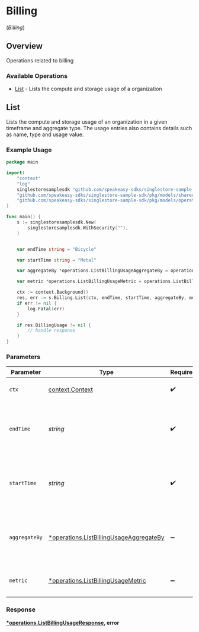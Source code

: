 # Billing
(*Billing*)

## Overview

Operations related to billing

### Available Operations

* [List](#list) - Lists the compute and storage usage of a organization

## List

Lists the compute and storage usage of an organization in a given timeframe and aggregate type. The usage entries also contains details such as name, type and usage value.


### Example Usage

```go
package main

import(
	"context"
	"log"
	singlestoresamplesdk "github.com/speakeasy-sdks/singlestore-sample-sdk"
	"github.com/speakeasy-sdks/singlestore-sample-sdk/pkg/models/shared"
	"github.com/speakeasy-sdks/singlestore-sample-sdk/pkg/models/operations"
)

func main() {
    s := singlestoresamplesdk.New(
        singlestoresamplesdk.WithSecurity(""),
    )


    var endTime string = "Bicycle"

    var startTime string = "Metal"

    var aggregateBy *operations.ListBillingUsageAggregateBy = operations.ListBillingUsageAggregateByHour

    var metric *operations.ListBillingUsageMetric = operations.ListBillingUsageMetricComputeCredit

    ctx := context.Background()
    res, err := s.Billing.List(ctx, endTime, startTime, aggregateBy, metric)
    if err != nil {
        log.Fatal(err)
    }

    if res.BillingUsage != nil {
        // handle response
    }
}
```

### Parameters

| Parameter                                                                                         | Type                                                                                              | Required                                                                                          | Description                                                                                       |
| ------------------------------------------------------------------------------------------------- | ------------------------------------------------------------------------------------------------- | ------------------------------------------------------------------------------------------------- | ------------------------------------------------------------------------------------------------- |
| `ctx`                                                                                             | [context.Context](https://pkg.go.dev/context#Context)                                             | :heavy_check_mark:                                                                                | The context to use for the request.                                                               |
| `endTime`                                                                                         | *string*                                                                                          | :heavy_check_mark:                                                                                | The end time for the usage interval valid UTC ISO8601 format e.g. 2023-07-30T18:30:00Z            |
| `startTime`                                                                                       | *string*                                                                                          | :heavy_check_mark:                                                                                | The start time for the usage interval in valid UTC ISO8601 format e.g. 2023-07-30T18:30:00Z       |
| `aggregateBy`                                                                                     | [*operations.ListBillingUsageAggregateBy](../../models/operations/listbillingusageaggregateby.md) | :heavy_minus_sign:                                                                                | The aggregate type used to group usage which includes hour, day and month. default is hour        |
| `metric`                                                                                          | [*operations.ListBillingUsageMetric](../../models/operations/listbillingusagemetric.md)           | :heavy_minus_sign:                                                                                | Metrics include ComputeCredit, StorageAvgByte. default is all                                     |


### Response

**[*operations.ListBillingUsageResponse](../../models/operations/listbillingusageresponse.md), error**


